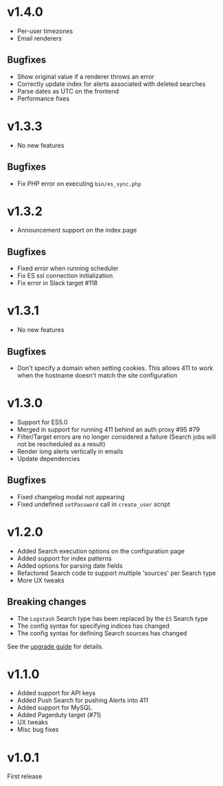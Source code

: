 # v1.4.0 #

- Per-user timezones
- Email renderers

## Bugfixes ##

- Show original value if a renderer throws an error
- Correctly update index for alerts associated with deleted searches
- Parse dates as UTC on the frontend
- Performance fixes


# v1.3.3 #

- No new features

## Bugfixes ##

- Fix PHP error on executing `bin/es_sync.php`


# v1.3.2 #

- Announcement support on the index page

## Bugfixes ##

- Fixed error when running scheduler
- Fix ES ssl connection initialization
- Fix error in Slack target #118


# v1.3.1 #

- No new features

## Bugfixes ##

- Don't specify a domain when setting cookies. This allows 411 to work when the hostname doesn't match the site configuration


# v1.3.0 #

- Support for ES5.0
- Merged in support for running 411 behind an auth proxy #95 #79
- Filter/Target errors are no longer considered a failure (Search jobs will not be rescheduled as a result)
- Render long alerts vertically in emails
- Update dependencies

## Bugfixes ##

- Fixed changelog modal not appearing
- Fixed undefined `setPassword` call in `create_user` script


# v1.2.0 #

- Added Search execution options on the configuration page
- Added support for index patterns
- Added options for parsing date fields
- Refactored Search code to support multiple 'sources' per Search type
- More UX tweaks

## Breaking changes ##

- The `Logstash` Search type has been replaced by the `ES` Search type
- The config syntax for specifying indices has changed
- The config syntax for defining Search sources has changed

See the [upgrade guide](/docs/Upgrading.md) for details.


# v1.1.0 #

- Added support for API keys
- Added Push Search for pushing Alerts into 411
- Added support for MySQL
- Added Pagerduty target (#71)
- UX tweaks
- Misc bug fixes


# v1.0.1 #

First release
